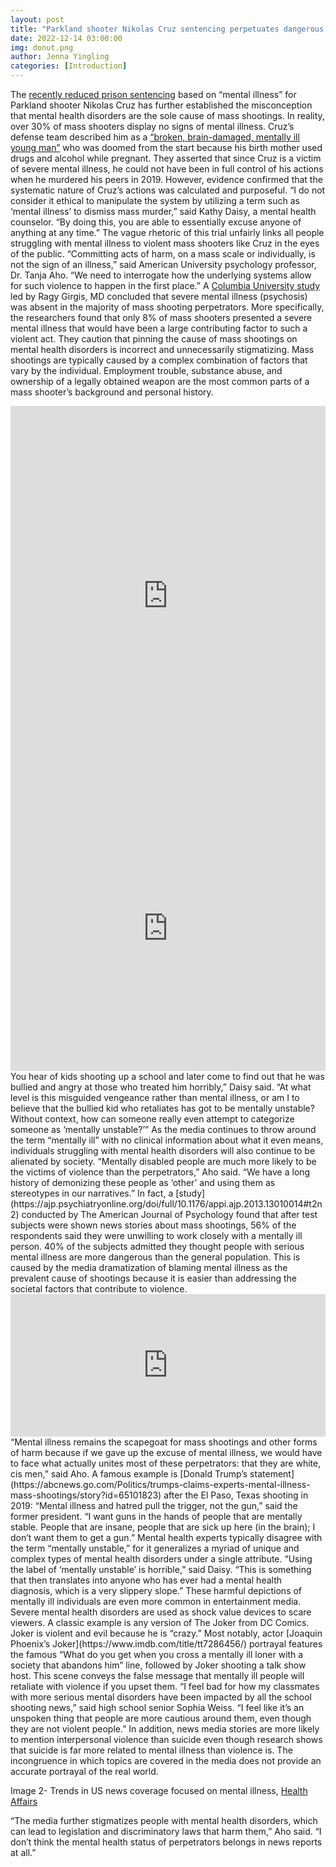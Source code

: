 ```yaml
---
layout: post
title: "Parkland shooter Nikolas Cruz sentencing perpetuates dangerous media rhetoric about mental illness"
date: 2022-12-14 03:00:00
img: donut.png
author: Jenna Yingling   
categories: [Introduction]
---
```




The [recently reduced prison sentencing](https://www.cbsnews.com/miami/news/nikolas-cruz-life-sentence-verdict-reaction-beyond-disgusting-one-relative-of-slain-victim-says/) based on “mental illness” for Parkland shooter Nikolas Cruz has further established the misconception that mental health disorders are the sole cause of mass shootings. 
In reality, over 30% of mass shooters display no signs of mental illness. 
Cruz’s defense team described him as a [“broken, brain-damaged, mentally ill young man”](https://www.palmbeachpost.com/story/news/courts/2022/10/11/parkland-shooter-nikolas-cruz-trial-closing-arguments-deliberations-could-today/8234921001/) who was doomed from the start because his birth mother used drugs and alcohol while pregnant. 
They asserted that since Cruz is a victim of severe mental illness, he could not have been in full control of his actions when he murdered his peers in 2019. However, evidence confirmed that the systematic nature of Cruz’s actions was calculated and purposeful. 
“I do not consider it ethical to manipulate the system by utilizing a term such as ‘mental illness’ to dismiss mass murder,” said Kathy Daisy, a mental health counselor. “By doing this, you are able to essentially excuse anyone of anything at any time.”
The vague rhetoric of this trial unfairly links all people struggling with mental illness to violent mass shooters like Cruz in the eyes of the public. 
“Committing acts of harm, on a mass scale or individually, is not the sign of an illness,” said American University psychology professor, Dr. Tanja Aho. “We need to interrogate how the underlying systems allow for such violence to happen in the first place.” 
A [Columbia University study](https://onlinelibrary.wiley.com/doi/10.1111/1556-4029.15161?af=R) led by Ragy Girgis, MD concluded that severe mental illness (psychosis) was absent in the majority of mass shooting perpetrators. 
More specifically, the researchers found that only 8% of mass shooters presented a severe mental illness that would have been a large contributing factor to such a violent act. They caution that pinning the cause of mass shootings on mental health disorders is incorrect and unnecessarily stigmatizing. 
Mass shootings are typically caused by a complex combination of factors that vary by the individual. 
Employment trouble, substance abuse, and ownership of a legally obtained weapon are the most common parts of a mass shooter’s background and personal history.
<iframe title="Percentage of mass shootings involving legally purchased firearms" aria-label="Donut Chart" id="datawrapper-chart-htO5Y" src="https://datawrapper.dwcdn.net/htO5Y/1/" scrolling="no" frameborder="0" style="width: 0; min-width: 100% !important; border: none;" height="607" data-external="1"></iframe><script type="text/javascript">!function(){"use strict";window.addEventListener("message",(function(e){if(void 0!==e.data["datawrapper-height"]){var t=document.querySelectorAll("iframe");for(var a in e.data["datawrapper-height"])for(var r=0;r<t.length;r++){if(t[r].contentWindow===e.source)t[r].style.height=e.data["datawrapper-height"][a]+"px"}}}))}();
</script>
<iframe title="Common backgrounds of US mass shooters" aria-label="Column Chart" id="datawrapper-chart-yzb91" src="https://datawrapper.dwcdn.net/yzb91/1/" scrolling="no" frameborder="0" style="width: 0; min-width: 100% !important; border: none;" height="457" data-external="1"></iframe><script type="text/javascript">!function(){"use strict";window.addEventListener("message",(function(e){if(void 0!==e.data["datawrapper-height"]){var t=document.querySelectorAll("iframe");for(var a in e.data["datawrapper-height"])for(var r=0;r<t.length;r++){if(t[r].contentWindow===e.source)t[r].style.height=e.data["datawrapper-height"][a]+"px"}}}))}();
</script>
You hear of kids shooting up a school and later come to find out that he was bullied and angry at those who treated him horribly,” Daisy said. “At what level is this misguided vengeance rather than mental illness, or am I to believe that the bullied kid who retaliates has got to be mentally unstable? Without context, how can someone really even attempt to categorize someone as ‘mentally unstable?’”
As the media continues to throw around the term “mentally ill” with no clinical information about what it even means, individuals struggling with mental health disorders will also continue to be alienated by society. 
“Mentally disabled people are much more likely to be the victims of violence than the perpetrators,” Aho said. “We have a long history of demonizing these people as ‘other’ and using them as stereotypes in our narratives.”
In fact, a [study](https://ajp.psychiatryonline.org/doi/full/10.1176/appi.ajp.2013.13010014#t2n2) conducted by The American Journal of Psychology found that after test subjects were shown news stories about mass shootings, 56% of the respondents said they were unwilling to work closely with a mentally ill person. 40% of the subjects admitted they thought people with serious mental illness are more dangerous than the general population. 
This is caused by the media dramatization of blaming mental illness as the prevalent cause of shootings because it is easier than addressing the societal factors that contribute to violence. 
<iframe title="News stories depicting mental illness (2005-2014)" aria-label="Bar Chart" id="datawrapper-chart-Z1E9K" src="https://datawrapper.dwcdn.net/Z1E9K/1/" scrolling="no" frameborder="0" style="width: 0; min-width: 100% !important; border: none;" height="228" data-external="1"></iframe><script type="text/javascript">!function(){"use strict";window.addEventListener("message",(function(e){if(void 0!==e.data["datawrapper-height"]){var t=document.querySelectorAll("iframe");for(var a in e.data["datawrapper-height"])for(var r=0;r<t.length;r++){if(t[r].contentWindow===e.source)t[r].style.height=e.data["datawrapper-height"][a]+"px"}}}))}();
</script>
“Mental illness remains the scapegoat for mass shootings and other forms of harm because if we gave up the excuse of mental illness, we would have to face what actually unites most of these perpetrators: that they are white, cis men,” said Aho. 
A famous example is [Donald Trump’s statement](https://abcnews.go.com/Politics/trumps-claims-experts-mental-illness-mass-shootings/story?id=65101823) after the El Paso, Texas shooting in 2019: “Mental illness and hatred pull the trigger, not the gun,” said the former president. “I want guns in the hands of people that are mentally stable. People that are insane, people that are sick up here (in the brain); I don’t want them to get a gun.”
Mental health experts typically disagree with the term “mentally unstable,” for it generalizes a myriad of unique and complex types of mental health disorders under a single attribute. 
“Using the label of ‘mentally unstable’ is horrible,” said Daisy. “This is something that then translates into anyone who has ever had a mental health diagnosis, which is a very slippery slope.”
These harmful depictions of mentally ill individuals are even more common in entertainment media. Severe mental health disorders are used as shock value devices to scare viewers. 
A classic example is any version of The Joker from DC Comics. Joker is violent and evil because he is “crazy.” 
Most notably, actor [Joaquin Phoenix’s Joker](https://www.imdb.com/title/tt7286456/) portrayal features the famous “What do you get when you cross a mentally ill loner with a society that abandons him” line, followed by Joker shooting a talk show host. 
This scene conveys the false message that mentally ill people will retaliate with violence if you upset them. 
“I feel bad for how my classmates with more serious mental disorders have been impacted by all the school shooting news,” said high school senior Sophia Weiss. “I feel like it’s an unspoken thing that people are more cautious around them, even though they are not violent people.”
In addition, news media stories are more likely to mention interpersonal violence than suicide even though research shows that suicide is far more related to mental illness than violence is. The incongruence in which topics are covered in the media does not provide an accurate portrayal of the real world. 

Image 2- Trends in US news coverage focused on mental illness, [Health Affairs](https://www.healthaffairs.org/doi/10.1377/hlthaff.2016.0011#:~:text=Descriptive%20studies%20of%20US%20news%20media%20content%20from,public%20health%E2%80%93oriented%20policies%20designed%20to%20foster%20recovery.%209%2C25%2C26)


“The media further stigmatizes people with mental health disorders, which can lead to legislation and discriminatory laws that harm them,” Aho said. “I don’t think the mental health status of perpetrators belongs in news reports at all.”

